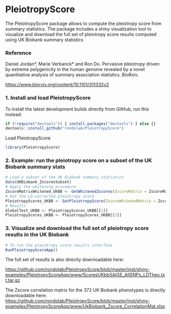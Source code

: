 # PleiotropyScore

The PleiotropyScore package allows to compute the pleiotropy score from summary statistics.
The package includes a shiny visualization tool to visualize and download the full set of pleiotropy score results computed using UK Biobank summary statistics

### Reference

Daniel Jordan*, Marie Verbanck* and Ron Do. Pervasive pleiotropy driven by extreme polygenicity in the human genome revealed by a novel quantitative analysis of summary association statistics. BioRxiv.

<https://www.biorxiv.org/content/10.1101/311332v2>

### 1. Install and load PleiotropyScore
To install the latest development builds directly from GitHub, run this instead:
```r
if (!require("devtools")) { install.packages("devtools") } else {}
devtools::install_github("rondolab/PleiotropyScore")
```
Load PleiotropyScore 
```r
library(PleiotropyScore)
```

### 2. Example: run the pleiotropy score on a subset of the UK Biobank summary stats
```r
# Load a subset of the UK Biobank summary statistics
data(UKBiobank_ZscoresSubset)
# Apply the whitening procedure
ZscoreMatrixWhitened_UKBB <- GetWhitenedZscores(ZscoreMatrix = ZscoreMatrix_UKBB, ZscoreCorMatrix = ZscoreCorMatrix_UKBB)
# Get the LD-corrected pleiotropy score
PleiotropyScores_UKBB <- GetPleiotropyScore(ZscoreWhitenedMatrix = ZscoreMatrixWhitened_UKBB, RSids = SNPinfo_UKBB$SNPid, LDCorrected = TRUE, POLYGENICITYCorrected = FALSE, GlobalTest = TRUE)
# Results
GlobalTest_UKBB <- PleiotropyScores_UKBB[[1]]
PleiotropyScores_UKBB <- PleiotropyScores_UKBB[[2]]
```
### 3. Visualize and download the full set of pleiotropy score results in the UK Biobank
```r
# To run the pleiotropy score results interface
RunPleiotropyScoreApp()
```
The full set of results is also directly downloadable here:

https://github.com/rondolab/PleiotropyScore/blob/master/inst/shiny-examples/PleiotropyScoreApp/www/ScoresUKbbSAIGE_AllSNPs_LDTheo.txt.tar.gz

The Zscore correlation matrix for the 372 UK Biobank phenotypes is directly downloadable here:
https://github.com/rondolab/PleiotropyScore/blob/master/inst/shiny-examples/PleiotropyScoreApp/www/UkBiobank_Zscore_CorrelationMat.xlsx
